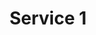 ---
layout: default
title: Service 1
featured_image: 
  image_path: /images/minimal-3.jpg
  image_focus: 
heading: Duis Aute
description: Lorem ipsum dolor sit amet consectetur adipisicing elit. Voluptates doloribus quidem dolores aliquid illo expedita labore natus fugiat. Non consequatur nisi repudiandae voluptatum exercitationem, natus omnis tempore rerum doloribus earum.
---